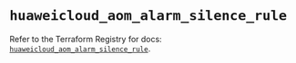 # `huaweicloud_aom_alarm_silence_rule`

Refer to the Terraform Registry for docs: [`huaweicloud_aom_alarm_silence_rule`](https://registry.terraform.io/providers/huaweicloud/huaweicloud/1.71.1/docs/resources/aom_alarm_silence_rule).
